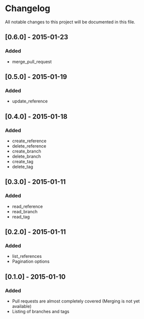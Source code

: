 # Changelog
All notable changes to this project will be documented in this file.

## [0.6.0] - 2015-01-23 
### Added
- merge_pull_request

## [0.5.0] - 2015-01-19
### Added
- update_reference

## [0.4.0] - 2015-01-18
### Added
- create_reference
- delete_reference
- create_branch
- delete_branch
- create_tag
- delete_tag

## [0.3.0] - 2015-01-11
### Added
- read_reference
- read_branch
- read_tag

## [0.2.0] - 2015-01-11
### Added
- list_references
- Pagination options

## [0.1.0] - 2015-01-10
### Added
- Pull requests are almost completely covered (Merging is not yet available)
- Listing of branches and tags
